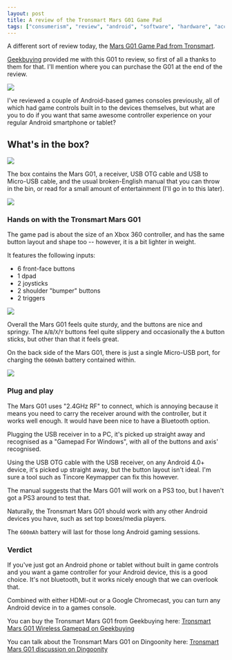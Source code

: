 ```yaml
---
layout: post
title: A review of the Tronsmart Mars G01 Game Pad
tags: ["consumerism", "review", "android", "software", "hardware", "accessories"]
---
```


A different sort of review today, the [Mars G01 Game Pad from Tronsmart](http://www.tronsmart.com/Item/80).

[Geekbuying](http://www.geekbuying.com/) provided me with this G01 to review, so first of all a thanks to them for that. I'll mention where you can purchase the G01 at the end of the review.

<!-- more -->

![](http://i.imgur.com/PtqMFrY.jpg)

I've reviewed a couple of Android-based games consoles previously, all of which had game controls built in to the devices themselves, but what are you to do if you want that same awesome controller experience on your regular Android smartphone or tablet?

## What's in the box?

![](http://i.imgur.com/0Ga1fM8.png)

The box contains the Mars G01, a receiver, USB OTG cable and USB to Micro-USB cable, and the usual broken-English manual that you can throw in the bin, or read for a small amount of entertainment (I'll go in to this later).

![](http://i.imgur.com/cMVEMLC.jpg)

### Hands on with the Tronsmart Mars G01

The game pad is about the size of an Xbox 360 controller, and has the same button layout and shape too -- however, it is a bit lighter in weight.

It features the following inputs:

- 6 front-face buttons
- 1 dpad
- 2 joysticks
- 2 shoulder "bumper" buttons
- 2 triggers

![](http://i.imgur.com/WxvndVO.jpg)

Overall the Mars G01 feels quite sturdy, and the buttons are nice and springy. The `A`/`B`/`X`/`Y` buttons feel quite slippery and occasionally the `A` button sticks, but other than that it feels great.

On the back side of the Mars G01, there is just a single Micro-USB port, for charging the `600mAh` battery contained within.

![](http://i.imgur.com/rSsI187.jpg)

### Plug and play

The Mars G01 uses "2.4GHz RF" to connect, which is annoying because it means you need to carry the receiver around with the controller, but it works well enough. It would have been nice to have a Bluetooth option.

Plugging the USB receiver in to a PC, it's picked up straight away and recognised as a "Gamepad For Windows", with all of the buttons and axis' recognised.

Using the USB OTG cable with the USB receiver, on any Android 4.0+ device, it's picked up straight away, but the button layout isn't ideal. I'm sure a tool such as Tincore Keymapper can fix this however.

The manual suggests that the Mars G01 will work on a PS3 too, but I haven't got a PS3 around to test that.

Naturally, the Tronsmart Mars G01 should work with any other Android devices you have, such as set top boxes/media players.

The `600mAh` battery will last for those long Android gaming sessions.

### Verdict

If you've just got an Android phone or tablet without built in game controls and you want a game controller for your Android device, this is a good choice. It's not bluetooth, but it works nicely enough that we can overlook that.

Combined with either HDMI-out or a Google Chromecast, you can turn any Android device in to a games console.

You can buy the Tronsmart Mars G01 from Geekbuying here: [Tronsmart Mars G01 Wireless Gamepad on Geekbuying](http://www.geekbuying.com/item/Tronsmart-Mars-G01-2-4GHz-Wireless-Gamepad-Support-Controller-for-Android-Cell-Phone---PS3---Tablet-PC---MINI-PC---TV-BOX---Black-329415.html)

You can talk about the Tronsmart Mars G01 on Dingoonity here: [Tronsmart Mars G01 discussion on Dingoonity](http://boards.dingoonity.org/android-devices/tronsmart-mars-g01-gamepad-supported-androidwindowsps3-two-player-gam/)
